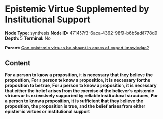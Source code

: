 # Epistemic Virtue Supplemented by Institutional Support

**Node Type:** synthesis
**Node ID:** 471457f3-6aca-4362-98f9-b6b5ad8778d9
**Depth:** 5
**Terminal:** No

**Parent:** [Can epistemic virtues be absent in cases of expert knowledge?](can-epistemic-virtues-be-absent-in-cases-of-expert-knowledge-antithesis-8e9e2f6a-c3f1-4d5f-8e3c-6ade56d66581.md)

## Content

**For a person to know a proposition, it is necessary that they believe the proposition**, **For a person to know a proposition, it is necessary for the proposition to be true**, **For a person to know a proposition, it is necessary that either the belief arises from the exercise of the believer’s epistemic virtues or is extensively supported by reliable institutional structures**, **For a person to know a proposition, it is sufficient that they believe the proposition, the proposition is true, and the belief arises from either epistemic virtues or institutional support**

